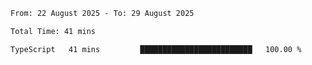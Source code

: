<!--START_SECTION:waka-->

```txt
From: 22 August 2025 - To: 29 August 2025

Total Time: 41 mins

TypeScript   41 mins         █████████████████████████   100.00 %
```

<!--END_SECTION:waka-->
